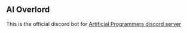 ## AI Overlord

This is the official discord bot for [Artificial Programmers discord server](https://discord.gg/JNKmdSX)
